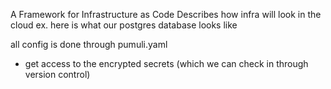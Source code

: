 
A Framework for Infrastructure as Code
Describes how infra will look in the cloud
ex. here is what our postgres database looks like

all config is done through pumuli.yaml
- get access to the encrypted secrets (which we can check in through version control)